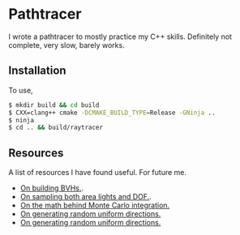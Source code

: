# Pathtracer

I wrote a pathtracer to mostly practice my C++ skills. Definitely not complete, very slow, barely works.

## Installation

To use,

```bash
$ mkdir build && cd build
$ CXX=clang++ cmake -DCMAKE_BUILD_TYPE=Release -GNinja ..
$ ninja
$ cd .. && build/raytracer
```

## Resources

A list of resources I have found useful. For future me.

- [On building BVHs.](https://jacco.ompf2.com/2022/04/13/how-to-build-a-bvh-part-1-basics/).
- [On sampling both area lights and DOF.](https://courses.cs.washington.edu/courses/cse557/17au/assets/lectures/aa-and-mcpt-4pp.pdf).
- [On the math behind Monte Carlo integration.](https://jacco.ompf2.com/2019/12/11/probability-theory-for-physically-based-rendering/)
- [On generating random uniform directions.](http://blog.thomaspoulet.fr/uniform-sampling-on-unit-hemisphere/)
- [On generating random uniform directions.](https://math.stackexchange.com/questions/1163260/random-directions-on-hemisphere-oriented-by-an-arbitrary-vector)
